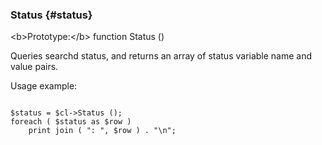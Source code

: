 ### Status {#status}

&lt;b&gt;Prototype:&lt;/b&gt; function Status ()

Queries searchd status, and returns an array of status variable name and value pairs.

Usage example:

```

$status = $cl->Status ();
foreach ( $status as $row )
    print join ( ": ", $row ) . "\n";

```